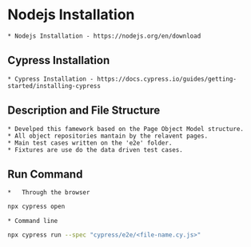 
# Nodejs Installation

    * Nodejs Installation - https://nodejs.org/en/download
    
## Cypress Installation

    * Cypress Installation - https://docs.cypress.io/guides/getting-started/installing-cypress

## Description and File Structure

    * Develped this famework based on the Page Object Model structure. 
    * All object repositories mantain by the relavent pages.
    * Main test cases written on the 'e2e' folder.
    * Fixtures are use do the data driven test cases.
        
## Run Command

    *   Through the browser
 ```bash
npx cypress open
 ```
    * Command line
 ```bash
npx cypress run --spec "cypress/e2e/<file-name.cy.js>"
 ```
